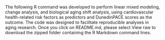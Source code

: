 The following R command was developed to perform linear mixed modeling, change analysis, and biological aging shift analysis, using cardiovascular health-related risk factors as predictors and DunedinPACE scores as the outcome. The code was designed to facilitate reproducible analyses in aging research.
Once you click on README.md, please select View raw to download the zipped folder containing the R Markdown command lines.
